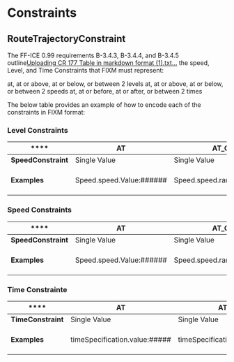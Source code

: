 # Constraints 

## RouteTrajectoryConstraint

The FF-ICE 0.99 requirements B-3.4.3, B-3.4.4, and B-3.4.5 outline[Uploading CR 177 Table in markdown format (1).txt…]()
 the speed, Level, and Time Constraints that FIXM must represent:

at, at or above, at or below, or between 2 levels
at, at or above, at or below, or between 2 speeds
at, at or before, at or after, or between 2 times

The below table provides an example of how to encode each of the constraints in FIXM format:

### Level Constraints
| ****                | **AT**                   | **AT_OR_GREATER**                   | **AT_OR_LESS**                      | **BETWEEN**                                                                       |
|---------------------|--------------------------|-------------------------------------|-------------------------------------|-----------------------------------------------------------------------------------|
| **SpeedConstraint** | Single Value             | Single Value                        | Single Value                        | Value 1 to Value 2                                                                |
| **Examples**        | Speed.speed.Value:###### | Speed.speed.range.lowerBound:###### | Speed.speed.range.upperBound:###### | Speed.speed.range.upperBound:######<br>and<br>Speed.speed.range.lowerBound:###### |

### Speed Constraints

| ****                | **AT**                   | **AT_OR_GREATER**                   | **AT_OR_LESS**                      | **BETWEEN**                                                                       |
|---------------------|--------------------------|-------------------------------------|-------------------------------------|-----------------------------------------------------------------------------------|
| **SpeedConstraint** | Single Value             | Single Value                        | Single Value                        | Value 1 to Value 2                                                                |
| **Examples**        | Speed.speed.Value:###### | Speed.speed.range.lowerBound:###### | Speed.speed.range.upperBound:###### | Speed.speed.range.upperBound:######<br>and<br>Speed.speed.range.lowerBound:###### |

### Time Constrainte

| ****               | **AT**                        | **AT_OR_AFTER**                        | **AT_OR_BEFORE**                     | **BETWEEN**                                                                           |
|--------------------|-------------------------------|----------------------------------------|--------------------------------------|---------------------------------------------------------------------------------------|
| **TimeConstraint** | Single Value                  | Single Value                           | Single Value                         | Value 1 to Value 2                                                                    |
| **Examples**       | timeSpecification.value:##### | timeSpecification.range.earliest:##### | timeSpecification.range.latest:##### | timeSpecification.range.earliest:#####<br>and<br>timeSpecification.range.latest:##### |
